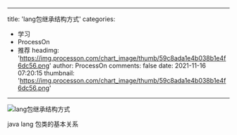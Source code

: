 
---
title: 'lang包继承结构方式'
categories: 
 - 学习
 - ProcessOn
 - 推荐
headimg: 'https://img.processon.com/chart_image/thumb/59c8ada1e4b038b1e4f6dc56.png'
author: ProcessOn
comments: false
date: 2021-11-16 07:20:15
thumbnail: 'https://img.processon.com/chart_image/thumb/59c8ada1e4b038b1e4f6dc56.png'
---

<div>   
<img class="thumb" alt="lang包继承结构方式" src="https://img.processon.com/chart_image/thumb/59c8ada1e4b038b1e4f6dc56.png" referrerpolicy="no-referrer">
<p>java lang 包类的基本关系</p>  
</div>
            